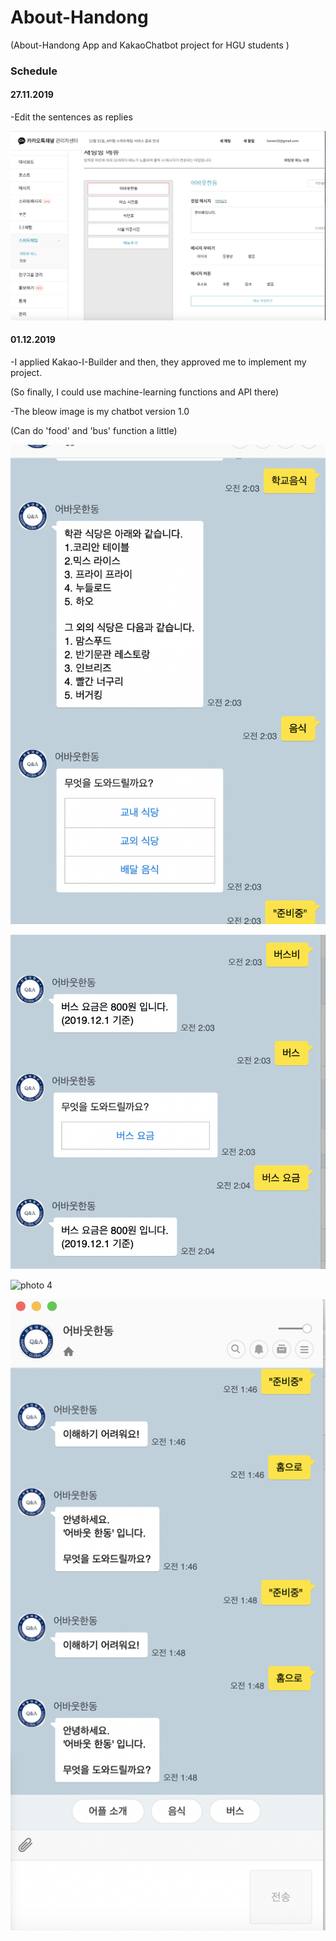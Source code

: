 # About-Handong
(About-Handong App and KakaoChatbot project for HGU students )


### Schedule

#### 27.11.2019
-Edit the sentences as replies

![photo_1](./27.11.2019.png ) 


#### 01.12.2019
-I applied Kakao-I-Builder and then, they approved me to implement my project.

(So finally, I could use machine-learning functions and API there)

-The bleow image is my chatbot version 1.0

(Can do 'food' and 'bus' function a little)

![photo 2](./01.12.2019.png ) 

![photo 3](./01.12.2019-(2).png ) 


![photo 4](./03.12.2019.png ) 


![photo 5](./03.12.2019-(2).png ) 

